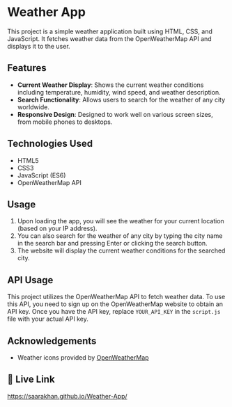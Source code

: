 
# Weather App

This project is a simple weather application built using HTML, CSS, and JavaScript. It fetches weather data from the OpenWeatherMap API and displays it to the user.

## Features

- **Current Weather Display**: Shows the current weather conditions including temperature, humidity, wind speed, and weather description.
- **Search Functionality**: Allows users to search for the weather of any city worldwide.
- **Responsive Design**: Designed to work well on various screen sizes, from mobile phones to desktops.

## Technologies Used

- HTML5
- CSS3
- JavaScript (ES6)
- OpenWeatherMap API


## Usage

1. Upon loading the app, you will see the weather for your current location (based on your IP address).
2. You can also search for the weather of any city by typing the city name in the search bar and pressing Enter or clicking the search button.
3. The website will display the current weather conditions for the searched city.

## API Usage

This project utilizes the OpenWeatherMap API to fetch weather data. To use this API, you need to sign up on the OpenWeatherMap website to obtain an API key. Once you have the API key, replace `YOUR_API_KEY` in the `script.js` file with your actual API key.

## Acknowledgements

- Weather icons provided by [OpenWeatherMap](https://openweathermap.org/weather-conditions)



## 🔗 Live Link
https://saarakhan.github.io/Weather-App/

